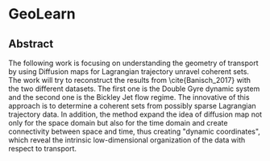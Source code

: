 # GeoLearn

## Abstract
The following work is focusing on understanding the geometry of transport by using Diffusion maps for Lagrangian trajectory unravel coherent sets. The work will try to reconstruct the results from \cite{Banisch_2017} with the two different datasets. The first one is the Double Gyre dynamic system and the second one is the Bickley Jet flow regime. The innovative of this approach is to determine a coherent sets from possibly sparse Lagrangian trajectory data. In addition, the method expand the idea of diffusion map not only for the space domain but also for the time domain and create connectivity between space and time, thus creating "dynamic coordinates", which reveal the intrinsic low-dimensional organization of the data with respect to transport. 
